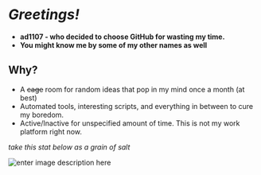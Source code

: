 

# *Greetings!*

 - **ad1107 - who decided to choose GitHub for wasting my time.**
 - **You might know me by some of my other names as well**

## Why?

- A ~~cage~~ room for random ideas that pop in my mind once a month (at best)
- Automated tools, interesting scripts, and everything in between to cure my boredom.
- Active/Inactive for unspecified amount of time. This is not my work platform right now.

*take this stat below as a grain of salt*

![enter image description here](https://github-readme-stats.vercel.app/api/top-langs?username=ad1107&langs_count=6&layout=compact&theme=react&bg_color=1E2222&icon_color=F8D866&border_color=1F222E)

